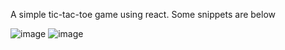 A simple tic-tac-toe game using react. Some snippets are below 


![image](https://github.com/takkar94/Tic-Tac-Toe/assets/53284449/d96be249-f126-42f3-b9bb-c342e6e695d7)
![image](https://github.com/takkar94/Tic-Tac-Toe/assets/53284449/b0d02264-4683-4dd6-8ffd-ee210e76ef37)

